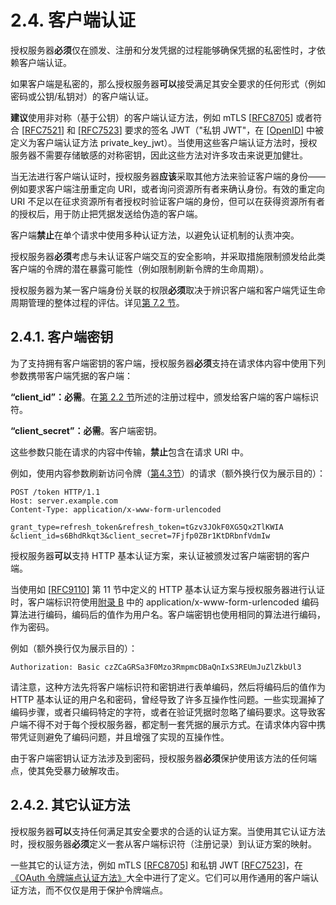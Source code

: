# 2.4. 客户端认证

授权服务器**必须**仅在颁发、注册和分发凭据的过程能够确保凭据的私密性时，才依赖客户端认证。

如果客户端是私密的，那么授权服务器**可以**接受满足其安全要求的任何形式（例如密码或公钥/私钥对）的客户端认证。

**建议**使用非对称（基于公钥）的客户端认证方法，例如 mTLS [[RFC8705](https://www.rfc-editor.org/info/rfc8705)] 或者符合 [[RFC7521](https://www.rfc-editor.org/info/rfc7521)] 和 [[RFC7523](https://www.rfc-editor.org/info/rfc7523)] 要求的签名 JWT（"私钥 JWT"，在 [[OpenID](https://openid.net/specs/openid-connect-core-1_0.html)] 中被定义为客户端认证方法 private_key_jwt）。当使用这些客户端认证方法时，授权服务器不需要存储敏感的对称密钥，因此这些方法对许多攻击来说更加健壮。

当无法进行客户端认证时，授权服务器**应该**采取其他方法来验证客户端的身份——例如要求客户端注册重定向 URI，或者询问资源所有者来确认身份。有效的重定向 URI 不足以在征求资源所有者授权时验证客户端的身份，但可以在获得资源所有者的授权后，用于防止把凭据发送给伪造的客户端。

客户端**禁止**在单个请求中使用多种认证方法，以避免认证机制的认责冲突。

授权服务器**必须**考虑与未认证客户端交互的安全影响，并采取措施限制颁发给此类客户端的令牌的潜在暴露可能性（例如限制刷新令牌的生命周期）。

授权服务器为某一客户端身份关联的权限**必须**取决于辨识客户端和客户端凭证生命周期管理的整体过程的评估。详见[第 7.2 节](/security-considerations/client-authentication)。

## 2.4.1. 客户端密钥

为了支持拥有客户端密钥的客户端，授权服务器**必须**支持在请求体内容中使用下列参数携带客户端凭据的客户端：

**“client_id”：必需**。在[第 2.2 节](/client-registration/client-identifier)所述的注册过程中，颁发给客户端的客户端标识符。

**“client_secret”：必需**。客户端密钥。

这些参数只能在请求的内容中传输，**禁止**包含在请求 URI 中。

例如，使用内容参数刷新访问令牌（[第4.3节](/grant-types/refresh-token-grant)）的请求（额外换行仅为展示目的）：

```http
POST /token HTTP/1.1
Host: server.example.com
Content-Type: application/x-www-form-urlencoded

grant_type=refresh_token&refresh_token=tGzv3JOkF0XG5Qx2TlKWIA
&client_id=s6BhdRkqt3&client_secret=7Fjfp0ZBr1KtDRbnfVdmIw
```

授权服务器**可以**支持 HTTP 基本认证方案，来认证被颁发过客户端密钥的客户端。

当使用如 [[RFC9110](https://www.rfc-editor.org/info/rfc9110)] 第 11 节中定义的 HTTP 基本认证方案与授权服务器进行认证时，客户端标识符使用[附录 B](/appendices/use-of-application-x-www-form-urlencoded-media-type) 中的 application/x-www-form-urlencoded 编码算法进行编码，编码后的值作为用户名。客户端密钥也使用相同的算法进行编码，作为密码。

例如（额外换行仅为展示目的）：

```http
Authorization: Basic czZCaGRSa3F0Mzo3RmpmcDBaQnIxS3REUmJuZlZkbUl3
```

请注意，这种方法先将客户端标识符和密钥进行表单编码，然后将编码后的值作为 HTTP 基本认证的用户名和密码，曾经导致了许多互操作性问题。一些实现漏掉了编码步骤，或者只编码特定的字符，或者在验证凭据时忽略了编码要求。这导致客户端不得不对于每个授权服务器，都定制一套凭据的展示方式。在请求体内容中携带凭证则避免了编码问题，并且增强了实现的互操作性。

由于客户端密钥认证方法涉及到密码，授权服务器**必须**保护使用该方法的任何端点，使其免受暴力破解攻击。

## 2.4.2. 其它认证方法

授权服务器**可以**支持任何满足其安全要求的合适的认证方案。当使用其它认证方法时，授权服务器**必须**定义一套从客户端标识符（注册记录）到认证方案的映射。

一些其它的认证方法，例如 mTLS [[RFC8705](https://www.rfc-editor.org/info/rfc8705)] 和私钥 JWT [[RFC7523](https://www.rfc-editor.org/info/rfc7523)]，在[《OAuth 令牌端点认证方法》](https://www.iana.org/assignments/oauth-parameters/oauth-parameters.xhtml#token-endpoint-auth-method)大全中进行了定义。它们可以用作通用的客户端认证方法，而不仅仅是用于保护令牌端点。
